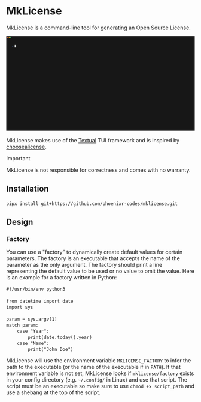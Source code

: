 # MkLicense

MkLicense is a command-line tool for generating an Open Source License.

![Preview](./preview/out1.gif)

MkLicense makes use of the [Textual][] TUI framework and is inspired by [choosealicense][].


> [!IMPORTANT]
> MkLicense is not responsible for correctness and comes with no warranty.

## Installation

```console
pipx install git+https://github.com/phoenixr-codes/mklicense.git
```

## Design

### Factory

You can use a "factory" to dynamically create default values for certain parameters. The factory is an executable that accepts the name of the parameter as the only argument.
The factory should print a line representing the default value to be used or no value to omit the value. Here is an example for a factory written in Python:

```python3
#!/usr/bin/env python3

from datetime import date
import sys

param = sys.argv[1]
match param:
    case "Year":
        print(date.today().year)
    case "Name":
        print("John Doe")
```

MkLicense will use the environment variable `MKLICENSE_FACTORY` to infer the path to the executable (or the name of the executable if in `PATH`). If that environment
variable is not set, MkLicense looks if `mklicense/factory` exists in your config directory (e.g. `~/.config/` in Linux) and use that script. The script must be an
executable so make sure to use `chmod +x script_path` and use a shebang at the top of the script.


[choosealicense]: https://choosealicense.com/
[Textual]: https://textual.textualize.io/

